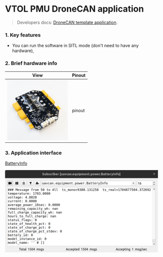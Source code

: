 # VTOL PMU DroneCAN application

> Developers docs: [DroneCAN template application](https://github.com/RaccoonlabDev/mini_v2_node/wiki/dronecan).

### 1. Key features

- You can run the software in SITL mode (don't need to have any hardware),

### 2. Brief hardware info

| View | Pinout |
| ---- | ------ |
| <img src="Assets/view.jpg" alt="drawing" width="200"> | pinout |

### 3. Application interface

[BatteryInfo](https://dronecan.github.io/Specification/7._List_of_standard_data_types/#batteryinfo)

<img src="Assets/battery_info.png" alt="drawing">
